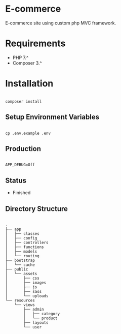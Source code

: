 # E-commerce
E-commerce site using custom php MVC framework.

# Requirements

- PHP 7.^
- Composer 3.^

# Installation

```

composer install

```

## Setup Environment Variables

```

cp .env.example .env

```

## Production

```env

APP_DEBUG=Off

```
## Status

+ Finished

## Directory Structure

```

.
├── app
│   ├── classes
│   ├── config
│   ├── controllers
│   ├── functions
│   ├── models
│   └── routing
├── bootstrap
│   └── cache
├── public
│   └── assets
│       ├── css
│       ├── images
│       ├── js
│       ├── sass
│       └── uploads
└── resources
    └── views
        ├── admin
        │   ├── category
        │   └── product
        ├── layouts
        └── user

```
